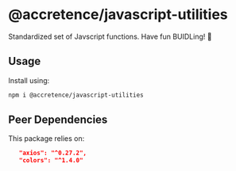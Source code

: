 # @accretence/javascript-utilities

Standardized set of Javscript functions. Have fun BUIDLing! 🤙

## Usage

Install using:

```bash
npm i @accretence/javascript-utilities
```

## Peer Dependencies

This package relies on:

```json
   "axios": "^0.27.2",
   "colors": "^1.4.0"
```
